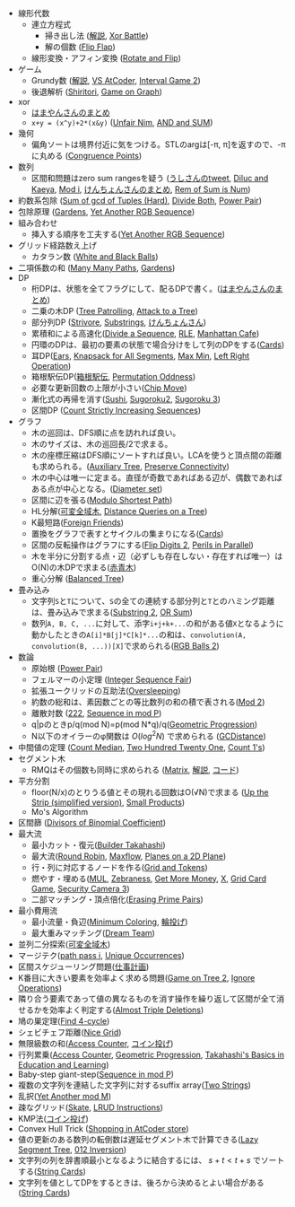 * 線形代数
    * 連立方程式
        * 掃き出し法 ([解説](https://drken1215.hatenablog.com/entry/2019/03/20/202800), [Xor Battle](https://atcoder.jp/contests/agc045/tasks/agc045_a))
        * 解の個数 ([Flip Flap](https://atcoder.jp/contests/typical90/tasks/typical90_be))
    * 線形変換・アフィン変換 ([Rotate and Flip](https://atcoder.jp/contests/abc189/tasks/abc189_e))
* ゲーム
    * Grundy数 ([解説](https://www.creativ.xyz/grundy-number-1065/), [VS AtCoder](https://atcoder.jp/contests/typical90/tasks/typical90_ae), [Interval Game 2](https://atcoder.jp/contests/abc206/tasks/abc206_f))
    * 後退解析 ([Shiritori](https://atcoder.jp/contests/abc209/tasks/abc209_e), [Game on Graph](https://atcoder.jp/contests/abc261/tasks/abc261_h))
* xor
    * [はまやんさんのまとめ](https://blog.hamayanhamayan.com/entry/2017/05/20/145021)
    * `x+y = (x^y)+2*(x&y)` ([Unfair Nim](https://atcoder.jp/contests/abc172/tasks/abc172_f), [AND and SUM](https://atcoder.jp/contests/abc238/tasks/abc238_d))
* 幾何
    * 偏角ソートは境界付近に気をつける。STLのargは[-π, π]を返すので、-πに丸める ([Congruence Points](https://atcoder.jp/contests/abc207/tasks/abc207_d))
* 数列
    * 区間和問題はzero sum rangesを疑う ([うしさんのtweet](https://twitter.com/ei1333/status/1408791847426695174), [Diluc and Kaeya](https://codeforces.com/contest/1536/problem/C), [Mod i](https://atcoder.jp/contests/abc207/tasks/abc207_e), [けんちょんさんのまとめ](https://drken1215.hatenablog.com/archive/category/Zero-Sum%20Ranges), [Rem of Sum is Num](https://atcoder.jp/contests/abc146/tasks/abc146_e))
* 約数系包除 ([Sum of gcd of Tuples (Hard)](https://atcoder.jp/contests/abc162/tasks/abc162_e), [Divide Both](https://atcoder.jp/contests/abc206/tasks/abc206_e), [Power Pair](https://atcoder.jp/contests/abc212/tasks/abc212_g))
* 包除原理 ([Gardens](https://atcoder.jp/contests/abc235/tasks/abc235_g), [Yet Another RGB Sequence](https://atcoder.jp/contests/abc266/tasks/abc266_g))
* 組み合わせ
    * 挿入する順序を工夫する([Yet Another RGB Sequence](https://atcoder.jp/contests/abc266/tasks/abc266_g))
* グリッド経路数え上げ
    * カタラン数 ([White and Black Balls](https://atcoder.jp/contests/abc205/tasks/abc205_e))
* 二項係数の和 ([Many Many Paths](https://atcoder.jp/contests/abc154/tasks/abc154_f), [Gardens](https://atcoder.jp/contests/abc235/tasks/abc235_g))
* DP
    * 桁DPは、状態を全てフラグにして、配るDPで書く。([はまやんさんのまとめ](https://blog.hamayanhamayan.com/entry/2017/04/23/212728))
    * 二乗の木DP ([Tree Patrolling](https://atcoder.jp/contests/abc207/tasks/abc207_f), [Attack to a Tree](https://atcoder.jp/contests/aising2019/tasks/aising2019_e))
    * 部分列DP ([Strivore](https://atcoder.jp/contests/abc171/tasks/abc171_f), [Substrings](https://atcoder.jp/contests/abc214/tasks/abc214_f), [けんちょんさん](https://qiita.com/drken/items/a207e5ae3ea2cf17f4bd))
    * 累積和による高速化([Divide a Sequence](https://atcoder.jp/contests/abc234/tasks/abc234_g), [RLE](https://atcoder.jp/contests/abc249/tasks/abc249_e), [Manhattan Cafe](https://atcoder.jp/contests/abc265/tasks/abc265_f))
    * 円環のDPは、最初の要素の状態で場合分けをして列のDPをする([Cards](https://atcoder.jp/contests/abc247/tasks/abc247_f))
    * 耳DP([Ears](https://atcoder.jp/contests/yahoo-procon2019-qual/tasks/yahoo_procon2019_qual_d), [Knapsack for All Segments](https://atcoder.jp/contests/abc159/tasks/abc159_f), [Max Min](https://atcoder.jp/contests/abc247/tasks/abc247_e), [Left Right Operation](https://atcoder.jp/contests/abc263/tasks/abc263_d))
    * 箱根駅伝DP([箱根駅伝](https://judge.u-aizu.ac.jp/onlinejudge/description.jsp?id=2439), [Permutation Oddness](https://atcoder.jp/contests/abc134/tasks/abc134_f))
    * 必要な更新回数の上限が小さい([Chip Move](https://codeforces.com/contest/1716/problem/D))
    * 漸化式の再帰を消す([Sushi](https://atcoder.jp/contests/dp/tasks/dp_j), [Sugoroku2](https://atcoder.jp/contests/abc189/tasks/abc189_f), [Sugoroku 3](https://atcoder.jp/contests/abc263/tasks/abc263_e))
    * 区間DP ([Count Strictly Increasing Sequences](https://atcoder.jp/contests/abc292/tasks/abc292_g))
* グラフ
    * 木の巡回は、DFS順に点を訪れれば良い。
    * 木のサイズは、木の巡回長/2で求まる。
    * 木の座標圧縮はDFS順にソートすれば良い。LCAを使うと頂点間の距離も求められる。([Auxiliary Tree](https://dic.kimiyuki.net/auxiliary-tree), [Preserve Connectivity](https://atcoder.jp/contests/typical90/tasks/typical90_ai))
    * 木の中心は唯一に定まる。直径が奇数であればある辺が、偶数であればある点が中心となる。([Diameter set](https://atcoder.jp/contests/abc221/tasks/abc221_f))
    * 区間に辺を張る([Modulo Shortest Path](https://atcoder.jp/contests/abc232/tasks/abc232_g))
    * HL分解([可変全域木](https://atcoder.jp/contests/past202004-open/tasks/past202004_o), [Distance Queries on a Tree](https://atcoder.jp/contests/abc294/tasks/abc294_g))
    * K最短路([Foreign Friends](https://atcoder.jp/contests/abc245/tasks/abc245_g))
    * 置換をグラフで表すとサイクルの集まりになる([Cards](https://atcoder.jp/contests/abc247/tasks/abc247_f))
    * 区間の反転操作はグラフにする([Flip Digits 2](https://atcoder.jp/contests/typical90/tasks/typical90_aw), [Perils in Parallel](https://atcoder.jp/contests/abc155/tasks/abc155_f))
    * 木を半分に分割する点・辺（必ずしも存在しない・存在すれば唯一）はO(N)の木DPで求まる([赤青木](https://products.sint.co.jp/hubfs/resource/topsic/pgb2020/3_4.pdf))
    * 重心分解 ([Balanced Tree](https://atcoder.jp/contests/abc291/tasks/abc291_h))
* 畳み込み
    * 文字列`S`と`T`について、`S`の全ての連続する部分列と`T`とのハミング距離は、畳み込みで求まる([Substring 2](https://atcoder.jp/contests/abc196/tasks/abc196_f), [OR Sum](https://atcoder.jp/contests/abc291/tasks/abc291_g))
    * 数列`A, B, C, ...`に対して、添字`i+j+k+...`の和がある値`X`となるように動かしたときの`A[i]*B[j]*C[k]*...`の和は、`convolution(A, convolution(B, ...))[X]`で求められる([RGB Balls 2](https://atcoder.jp/contests/typical90/tasks/typical90_bm))
* 数論
    * 原始根 ([Power Pair](https://atcoder.jp/contests/abc212/tasks/abc212_g))
    * フェルマーの小定理 ([Integer Sequence Fair](https://atcoder.jp/contests/abc228/tasks/abc228_e))
    * 拡張ユークリッドの互助法([Oversleeping](https://atcoder.jp/contests/abc193/tasks/abc193_e))
    * 約数の総和は、素因数ごとの等比数列の和の積で表される([Mod 2](https://yukicoder.me/submissions/753097))
    * 離散対数 ([222](https://atcoder.jp/contests/abc222/tasks/abc222_g), [Sequence in mod P](https://atcoder.jp/contests/abc270/tasks/abc270_g))
    * q|pのときp/q(mod N)=p(mod N*q)/q([Geometric Progression](https://atcoder.jp/contests/abc293/tasks/abc293_e))
    * N以下のオイラーのφ関数は $O(log^2N)$ で求められる ([GCDistance](https://yukicoder.me/problems/no/2249))
* 中間値の定理 ([Count Median](https://atcoder.jp/contests/abc169/tasks/abc169_e), [Two Hundred Twenty One](https://codeforces.com/contest/1562/problem/D1), [Count 1's](https://atcoder.jp/contests/arc137/tasks/arc137_b))
* セグメント木
    * RMQはその個数も同時に求められる ([Matrix](https://judge.u-aizu.ac.jp/onlinejudge/description.jsp?id=3035), [解説](http://web-ext.u-aizu.ac.jp/circles/acpc/commentary/RitsCamp2018Day2/J.pdf), [コード](https://github.com/beet-aizu/library/blob/master/test/aoj/3035.test.cpp))
* 平方分割
    * floor(N/x)のとりうる値とその現れる回数はO(√N)で求まる ([Up the Strip (simplified version)](https://codeforces.com/contest/1561/problem/D1), [Small Products](https://atcoder.jp/contests/abc132/tasks/abc132_f))
    * Mo's Algorithm
* 区間篩 ([Divisors of Binomial Coefficient](https://atcoder.jp/contests/abc227/tasks/abc227_g))
* 最大流
    * 最小カット・復元([Builder Takahashi](https://atcoder.jp/contests/abc239/tasks/abc239_g))
    * 最大流([Round Robin](https://atcoder.jp/contests/abc241/tasks/abc241_g), [Maxflow](https://atcoder.jp/contests/practice2/tasks/practice2_d), [Planes on a 2D Plane](https://atcoder.jp/contests/typical90/tasks/typical90_by))
    * 行・列に対応するノードを作る([Grid and Tokens](https://atcoder.jp/contests/abc205/tasks/abc205_f))
    * 燃やす・埋める([MUL](https://atcoder.jp/contests/arc085/tasks/arc085_c), [Zebraness](https://atcoder.jp/contests/abc193/tasks/abc193_f), [Get More Money](https://atcoder.jp/contests/typical90/tasks/typical90_an), [X](https://atcoder.jp/contests/abc225/tasks/abc225_g), [Grid Card Game](https://atcoder.jp/contests/abc259/tasks/abc259_g), [Security Camera 3](https://atcoder.jp/contests/abc274/tasks/abc274_g))
    * 二部マッチング・頂点倍化([Erasing Prime Pairs](https://atcoder.jp/contests/abc263/tasks/abc263_g))
* 最小費用流
    * 最小流量・負辺([Minimum Coloring](https://atcoder.jp/contests/abc231/tasks/abc231_h), [輪投げ](https://atcoder.jp/contests/past202005-open/tasks/past202005_o))
    * 最大重みマッチング([Dream Team](https://atcoder.jp/contests/abc247/tasks/abc247_g))
* 並列二分探索([可変全域木](https://atcoder.jp/contests/past202004-open/tasks/past202004_o))
* マージテク([path pass i](https://atcoder.jp/contests/abc163/tasks/abc163_f), [Unique Occurrences](https://codeforces.com/contest/1681/problem/F))
* 区間スケジューリング問題([仕事計画](https://atcoder.jp/contests/arc032/tasks/arc032_3))
* K番目に大きい要素を効率よく求める問題([Game on Tree 2](https://atcoder.jp/contests/abc218/tasks/abc218_g), [Ignore Operations](https://atcoder.jp/contests/abc249/tasks/abc249_f))
* 隣り合う要素であって値の異なるものを消す操作を繰り返して区間が全て消せるかを効率よく判定する([Almost Triple Deletions](https://codeforces.com/contest/1699/problem/D))
* 鳩の巣定理([Find 4-cycle](https://atcoder.jp/contests/abc260/tasks/abc260_f))
* シェビチェフ距離([Nice Grid](https://atcoder.jp/contests/abc264/tasks/abc264_b))
* 無限級数の和([Access Counter](https://atcoder.jp/contests/abc271/tasks/abc271_g), [コイン投げ](https://products.sint.co.jp/hubfs/resource/topsic/pgb2021/3_4.pdf))
* 行列累乗([Access Counter](https://atcoder.jp/contests/abc271/tasks/abc271_g), [Geometric Progression](https://atcoder.jp/contests/abc293/tasks/abc293_e), [Takahashi's Basics in Education and Learning](https://atcoder.jp/contests/abc129/tasks/abc129_f))
* Baby-step giant-step([Sequence in mod P](https://atcoder.jp/contests/abc270/tasks/abc270_g))
* 複数の文字列を連結した文字列に対するsuffix array([Two Strings](https://atcoder.jp/contests/abc272/tasks/abc272_f))
* 乱択([Yet Another mod M](https://atcoder.jp/contests/abc272/tasks/abc272_g))
* 疎なグリッド([Skate](https://atcoder.jp/contests/abc241/tasks/abc241_f), [LRUD Instructions](https://atcoder.jp/contests/abc273/tasks/abc273_d))
* KMP法([コイン投げ](https://products.sint.co.jp/hubfs/resource/topsic/pgb2021/3_4.pdf))
* Convex Hull Trick ([Shopping in AtCoder store](https://atcoder.jp/contests/abc289/tasks/abc289_g))
* 値の更新のある数列の転倒数は遅延セグメント木で計算できる([Lazy Segment Tree](https://atcoder.jp/contests/practice2/tasks/practice2_l), [012 Inversion](https://atcoder.jp/contests/abc265/tasks/abc265_g))
* 文字列の列を辞書順最小となるように結合するには、 $s+t < t+s$ でソートする([String Cards](https://atcoder.jp/contests/abc225/tasks/abc225_f))
* 文字列を値としてDPをするときは、後ろから決めるとよい場合がある([String Cards](https://atcoder.jp/contests/abc225/tasks/abc225_f))
